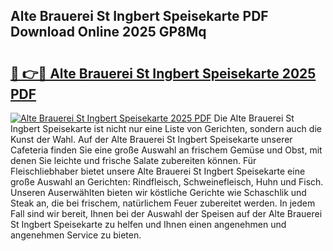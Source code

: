 ## Alte Brauerei St Ingbert Speisekarte PDF Download Online 2025 GP8Mq

# <h2><a href="http://gcc8wg.nevu.top/?p=Alte+Brauerei+St+Ingbert+Speisekarte">🔗 👉🔴 Alte Brauerei St Ingbert Speisekarte 2025 PDF</a></h2>

[![Alte Brauerei St Ingbert Speisekarte 2025 PDF](https://i.imgur.com/dBaPXMq.png)](http://gcc8wg.nevu.top/?p=Alte+Brauerei+St+Ingbert+Speisekarte)
Die Alte Brauerei St Ingbert Speisekarte ist nicht nur eine Liste von Gerichten, sondern auch die Kunst der Wahl. Auf der Alte Brauerei St Ingbert Speisekarte unserer Cafeteria finden Sie eine große Auswahl an frischem Gemüse und Obst, mit denen Sie leichte und frische Salate zubereiten können. Für Fleischliebhaber bietet unsere Alte Brauerei St Ingbert Speisekarte eine große Auswahl an Gerichten: Rindfleisch, Schweinefleisch, Huhn und Fisch. Unseren Auserwählten bieten wir köstliche Gerichte wie Schaschlik und Steak an, die bei frischem, natürlichem Feuer zubereitet werden. In jedem Fall sind wir bereit, Ihnen bei der Auswahl der Speisen auf der Alte Brauerei St Ingbert Speisekarte zu helfen und Ihnen einen angenehmen und angenehmen Service zu bieten.
